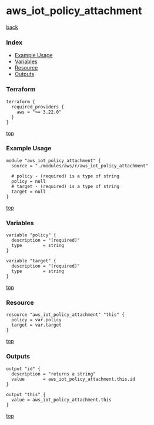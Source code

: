 # aws_iot_policy_attachment
[back](../aws.md)
### Index
- [Example Usage](#example-usage)
- [Variables](#variables)
- [Resource](#resource)
- [Outputs](#outputs)
### Terraform
```hcl
terraform {
  required_providers {
    aws = ">= 3.22.0"
  }
}
```
[top](#index)
### Example Usage
```hcl
module "aws_iot_policy_attachment" {
  source = "./modules/aws/r/aws_iot_policy_attachment"

  # policy - (required) is a type of string
  policy = null
  # target - (required) is a type of string
  target = null
}
```
[top](#index)
### Variables
```hcl
variable "policy" {
  description = "(required)"
  type        = string
}

variable "target" {
  description = "(required)"
  type        = string
}
```
[top](#index)

### Resource
```hcl
resource "aws_iot_policy_attachment" "this" {
  policy = var.policy
  target = var.target
}
```
[top](#index)
### Outputs
```hcl
output "id" {
  description = "returns a string"
  value       = aws_iot_policy_attachment.this.id
}

output "this" {
  value = aws_iot_policy_attachment.this
}
```
[top](#index)
